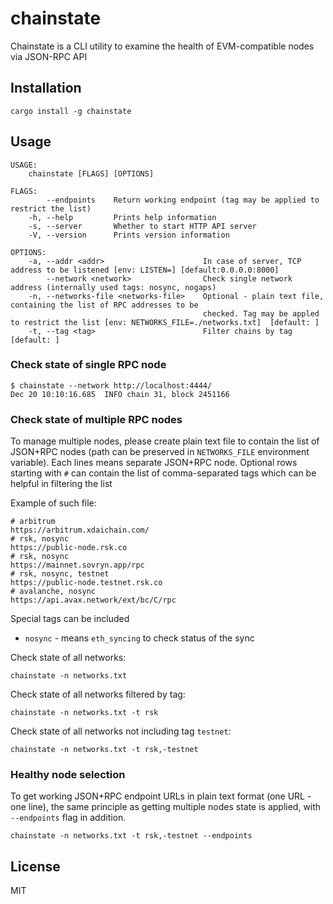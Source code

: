 # chainstate

Chainstate is a CLI utility to examine the health of EVM-compatible nodes via JSON-RPC API

## Installation

```cargo install -g chainstate```

## Usage
```
USAGE:
    chainstate [FLAGS] [OPTIONS]

FLAGS:
        --endpoints    Return working endpoint (tag may be applied to restrict the list)
    -h, --help         Prints help information
    -s, --server       Whether to start HTTP API server
    -V, --version      Prints version information

OPTIONS:
    -a, --addr <addr>                      In case of server, TCP address to be listened [env: LISTEN=] [default:0.0.0.0:8000]
        --network <network>                Check single network address (internally used tags: nosync, nogaps)
    -n, --networks-file <networks-file>    Optional - plain text file, containing the list of RPC addresses to be
                                           checked. Tag may be appled to restrict the list [env: NETWORKS_FILE=./networks.txt]  [default: ]
    -t, --tag <tag>                        Filter chains by tag [default: ]
```

### Check state of single RPC node
```
$ chainstate --network http://localhost:4444/
Dec 20 10:10:16.685  INFO chain 31, block 2451166
```

### Check state of multiple RPC nodes

To manage multiple nodes, please create plain text file to contain the list of JSON+RPC nodes
(path can be preserved in `NETWORKS_FILE` environment variable). Each lines means separate JSON+RPC node. 
Optional rows starting with `#` can contain the list of comma-separated tags which can be helpful in filtering the list

Example of such file:
```
# arbitrum
https://arbitrum.xdaichain.com/
# rsk, nosync
https://public-node.rsk.co
# rsk, nosync
https://mainnet.sovryn.app/rpc
# rsk, nosync, testnet
https://public-node.testnet.rsk.co
# avalanche, nosync
https://api.avax.network/ext/bc/C/rpc
```

Special tags can be included
- `nosync` - means `eth_syncing` to check status of the sync

Check state of all networks:
```
chainstate -n networks.txt
```

Check state of all networks filtered by tag:
```
chainstate -n networks.txt -t rsk
```

Check state of all networks not including tag `testnet`:
```
chainstate -n networks.txt -t rsk,-testnet
```

### Healthy node selection

To get working JSON+RPC endpoint URLs in plain text format (one URL - one line),
the same principle as getting multiple nodes state is applied, 
with `--endpoints` flag in addition.

```
chainstate -n networks.txt -t rsk,-testnet --endpoints
```

## License

MIT
